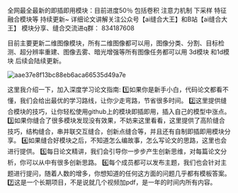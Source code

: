 全网最全最新的即插即用模块：目前进度50％
包括卷积 注意力机制 下采样 特征融合模块等
持续更新~
详细论文讲解关注公众号【ai缝合大王】和B站【ai缝合大王】
模块分享、缝合交流进q群：
834187608

目前主要更新二维图像模块，所有二维图像都可以用，图像分类、分割、目标检测、超分辨率重建、图像去雾、暗光增强等所有图像任务都可以用   3d模块 和1d模块 后续会陆续更新。

![aae37e8f13bc88eb6aca66535d49a7e](https://github.com/user-attachments/assets/5ef15cf3-745b-4cab-ab19-7d0147bfcd24)

这里我介绍一下，加入深度学习论文指南:
1️⃣如果你是新手小白，代码论文都看不懂，我们会给出最优的学习路线，让你少走弯路，节省很多时间。
2️⃣这里提供缝合模块的技巧，让你轻松使用github上的模块即插即用，插入自己的模型中涨点。
3️⃣如果你缝合了很多模块发现没有效果，不妨来这里看看，这里提供了高阶缝合技巧，结构缝合，串并联交互缝合，创新点缝合等，并且还有自制即插即用模块分享。
4️⃣如果缝合好模块之后，不知道怎么编故事，怎么写论文的思路，这里也会进行提供。
5️⃣每日论文精讲，我们会引导你一步步产生创新思维，对每篇论文分析，你可以从中有很多创新思路。
6️⃣每个成员都可以发布主题，我们也会针对主题进行提问，随着人数的增多，你想知道的任何这方面的问题几乎都有模板答案。
7️⃣这是一个长期项目，不是说就几个视频加pdf，是一年的时间内所有内容。
